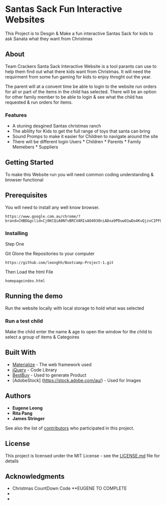 # Santas Sack Fun Interactive Websites

This Project is to Desgin & Make a fun interactive Santas Sack for kids to ask Sanata what they want from Christmas

## About

Team Crackers Santa Sack Interactive Website is a tool parants can use to help them find out what there kids want from Christmas. It will need the requirment from some fun gaming for kids to enjoy throght out the year.

The parent will at a convent time be able to login to the website run orders for all or part of the items in the child has selected. There will be an option for other family member to be able to login & see what the child has requested & run orders for items.

### Features

* A stuning desgined Santas christmas ranch
* The ablility for Kids to get the full range of toys that santa can bring
* Sound Promps to make it easier for Children to navigate around the site 
* There will be different login Users 
            * Children
            * Parents
            * Family Memebers
            * Suppliers

## Getting Started
To make this Website run you will need common coding understanding & browser functional

## Prerequisites

You will need to install any well know browser.

```
https://www.google.com.au/chrome/?brand=CHBD&gclid=Cj0KCQiA0NfvBRCVARIsAO4930niADxa9PDuwO1wDo4KvQjzvCIPFQzo6MlzYFP_YqYAh6RR8MkRww8aAihwEALw_wcB&gclsrc=aw.ds
```

### Installing

Step One 

Git Glone the Repositories to your computer

```
https://github.com/leonghh/Bootcamp-Project-1.git
```

Then Load the html File

```
homepageindex.html
```

## Running the demo 

Run the website locally with local storage to hold what was selected

### Run a test child

Make the child enter the name & age to open the window for the child to select a group of items & Categoires 

## Built With

* [Materialize](https://materializecss.com/getting-started.html) - The web framework used
* [jQuery](https://code.jquery.com/) - Code Library
* [BestBuy](https://developer.bestbuy.com/documentation) - Used to generate Product
* [AdobeStock] (https://stock.adobe.com/au/) - Used for Images

## Authors

* **Eugene Leong**
* **Rita Pang**
* **James Stringer**

See also the list of [contributors](https://github.com/leonghh/Bootcamp-Project-1/contributors) who participated in this project.

## License

This project is licensed under the MIT License - see the [LICENSE.md](LICENSE.md) file for details

## Acknowledgments

* Christmas CountDown Code **EUGENE TO COMPLETE
* 
* 
